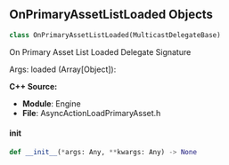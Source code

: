## OnPrimaryAssetListLoaded Objects

```python
class OnPrimaryAssetListLoaded(MulticastDelegateBase)
```

On Primary Asset List Loaded  Delegate Signature

Args:
    loaded (Array[Object]):

**C++ Source:**

- **Module**: Engine
- **File**: AsyncActionLoadPrimaryAsset.h

<a id="unreal.OnPrimaryAssetListLoaded.__init__"></a>

#### __init__

```python
def __init__(*args: Any, **kwargs: Any) -> None
```

<a id="unreal.OnPrimaryAssetLoaded"></a>